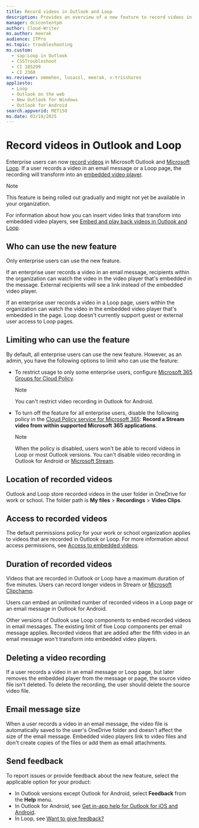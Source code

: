 ```yaml
---
title: Record videos in Outlook and Loop
description: Provides an overview of a new feature to record videos in Outlook email messages and Loop pages.
manager: dcscontentpm
author: Cloud-Writer
ms.author: meerak
audience: ITPro
ms.topic: troubleshooting
ms.custom: 
  - sap:Loop in Outlook
  - CSSTroubleshoot
  - CI 185299
  - CI 2360
ms.reviewer: ommehen, lusassl, meerak, v-trisshores
appliesto: 
  - Loop
  - Outlook on the web
  - New Outlook for Windows
  - Outlook for Android
search.appverid: MET150
ms.date: 03/19/2025
---
```


# Record videos in Outlook and Loop

Enterprise users can now [record videos](https://support.microsoft.com/office/how-to-create-stream-video-recordings-in-loop-f21e7422-fc05-417a-ae4d-3be19bbc2580#ID0EDJ) in Microsoft Outlook and [Microsoft Loop](https://support.microsoft.com/office/get-started-with-microsoft-loop-9f4d8d4f-dfc6-4518-9ef6-069408c21f0c). If a user records a video in an email message or a Loop page, the recording will transform into an [embedded video player](/outlook/troubleshoot/message-body/embed-playback-videos-in-outlook-and-loop).

> [!NOTE]
> This feature is being rolled out gradually and might not yet be available in your organization.

For information about how you can insert video links that transform into embedded video players, see [Embed and play back videos in Outlook and Loop](/outlook/troubleshoot/message-body/embed-playback-videos-in-outlook-and-loop).

## Who can use the new feature

Only enterprise users can use the new feature.

If an enterprise user records a video in an email message, recipients within the organization can watch the video in the video player that's embedded in the message. External recipients will see a link instead of the embedded video player.

If an enterprise user records a video in a Loop page, users within the organization can watch the video in the embedded video player that's embedded in the page. Loop doesn't currently support guest or external user access to Loop pages.

## Limiting who can use the feature

By default, all enterprise users can use the new feature. However, as an admin, you have the following options to limit who can use the feature:

- To restrict usage to only some enterprise users, configure [Microsoft 365 Groups for Cloud Policy](/microsoft-365/loop/loop-components-configuration#microsoft-365-groups-for-cloud-policy).

   > [!NOTE]
   > You can't restrict video recording in Outlook for Android.

- To turn off the feature for all enterprise users, disable the following policy in the [Cloud Policy service for Microsoft 365](/deployoffice/admincenter/overview-cloud-policy): **Record a Stream video from within supported Microsoft 365 applications**.

   > [!NOTE]
   > When the policy is disabled, users won't be able to record videos in Loop or most Outlook versions. You can't disable video recording in Outlook for Android or [Microsoft Stream](https://support.microsoft.com/office/learn-more-about-stream-on-sharepoint-cf4c10c8-5ed3-4229-9e2a-60d31b31575d).

## Location of recorded videos 

Outlook and Loop store recorded videos in the user folder in OneDrive for work or school. The folder path is **My files** \> **Recordings** \> **Video Clips**.

## Access to recorded videos

The default permissions policy for your work or school organization applies to videos that are recorded in Outlook or Loop. For more information about access permissions, see [Access to embedded videos](/outlook/troubleshoot/message-body/embed-playback-videos-in-outlook-and-loop#access-to-embedded-videos).

## Duration of recorded videos 

Videos that are recorded in Outlook or Loop have a maximum duration of five minutes. Users can record longer videos in Stream or [Microsoft Clipchamp](https://support.microsoft.com/topic/what-is-clipchamp-750e8940-cd76-4abf-9767-b34d3d3285d7).

Users can embed an unlimited number of recorded videos in a Loop page or an email message in Outlook for Android.

Other versions of Outlook use Loop components to embed recorded videos in email messages. The existing limit of five Loop components per email message applies. Recorded videos that are added after the fifth video in an email message won't transform into embedded video players.

## Deleting a video recording

If a user records a video in an email message or Loop page, but later removes the embedded player from the message or page, the source video file isn't deleted. To delete the recording, the user should delete the source video file.

## Email message size

When a user records a video in an email message, the video file is automatically saved to the user's OneDrive folder and doesn't affect the size of the email message. Embedded video players link to video files and don't create copies of the files or add them as email attachments.

## Send feedback

To report issues or provide feedback about the new feature, select the applicable option for your product:

- In Outlook versions except Outlook for Android, select **Feedback** from the **Help** menu.
- In Outlook for Android, see [Get in-app help for Outlook for iOS and Android](https://support.microsoft.com/office/get-in-app-help-for-outlook-for-ios-and-android-218a22d1-9fa5-4889-b689-de1c63493243).
- In Loop, see [Want to give feedback?](https://support.microsoft.com/office/get-started-with-microsoft-loop-9f4d8d4f-dfc6-4518-9ef6-069408c21f0c#ID0EDR)
